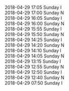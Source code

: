 2018-04-29 17:05 Sunday  I  
2018-04-29 17:00 Sunday  N  
2018-04-29 16:05 Sunday  I  
2018-04-29 16:00 Sunday  N  
2018-04-29 15:55 Sunday  I  
2018-04-29 15:50 Sunday  N  
2018-04-29 14:25 Sunday  I  
2018-04-29 14:20 Sunday  N  
2018-04-29 14:10 Sunday  I  
2018-04-29 14:05 Sunday  N  
2018-04-29 13:15 Sunday  I  
2018-04-29 12:55 Sunday  N  
2018-04-29 12:50 Sunday  I  
2018-04-29 12:40 Sunday  N  
2018-04-29 07:50 Sunday  I  
